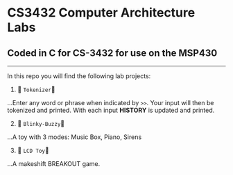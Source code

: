 # CS3432 Computer Architecture Labs
## Coded in C for CS-3432 for use on the MSP430
***
In this repo you will find the following lab projects:
1. :diamond_shape_with_a_dot_inside: ``` Tokenizer ```:diamond_shape_with_a_dot_inside:

...Enter any word or phrase when indicated by ``` >> ```. Your input will then be tokenized and printed. With each input **HISTORY** is updated and printed.

2. :large_orange_diamond: ``` Blinky-Buzzy ```:large_orange_diamond:

...A toy with 3 modes: Music Box, Piano, Sirens

3. :large_blue_circle: ``` LCD Toy ```:large_blue_circle:

...A makeshift BREAKOUT game.
